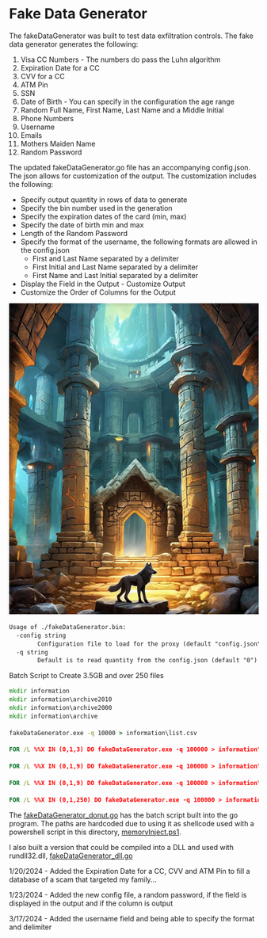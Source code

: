 # Fake Data Generator

The fakeDataGenerator was built to test data exfiltration controls.  The fake data generator generates the following:
1. Visa CC Numbers - The numbers do pass the Luhn algorithm
2. Expiration Date for a CC
3. CVV for a CC
4. ATM Pin
5. SSN
6. Date of Birth - You can specify in the configuration the age range
7. Random Full Name, First Name, Last Name and a Middle Initial
8. Phone Numbers
9.  Username
10. Emails
11. Mothers Maiden Name
12. Random Password

The updated fakeDataGenerator.go file has an accompanying config.json.  The json allows for customization of the output.  The customization includes the following:
* Specify output quantity in rows of data to generate
* Specify the bin number used in the generation
* Specify the expiration dates of the card (min, max)
* Specify the date of birth min and max
* Length of the Random Password
* Specify the format of the username, the following formats are allowed in the config.json
	* First and Last Name separated by a delimiter
	* First Initial and Last Name separated by a delimiter
	* First Name and Last Initial separated by a delimiter 
* Display the Field in the Output - Customize Output
* Customize the Order of Columns for the Output


![wolfCavern.png](/images/wolfCavern.png)

```txt
Usage of ./fakeDataGenerator.bin:
  -config string
        Configuration file to load for the proxy (default "config.json")
  -q string
        Default is to read quantity from the config.json (default "0")
```


Batch Script to Create 3.5GB and over 250 files

```cmd
mkdir information
mkdir information\archive2010
mkdir information\archive2000
mkdir information\archive

fakeDataGenerator.exe -q 10000 > information\list.csv

FOR /L %%X IN (0,1,3) DO fakeDataGenerator.exe -q 100000 > information\list_202%%X.csv

FOR /L %%X IN (0,1,9) DO fakeDataGenerator.exe -q 100000 > information\archive2010\list_201%%X.csv

FOR /L %%X IN (0,1,9) DO fakeDataGenerator.exe -q 100000 > information\archive2000\list_200%%X.csv

FOR /L %%X IN (0,1,250) DO fakeDataGenerator.exe -q 100000 > information\archive\list-%%X.csv
```

The [fakeDataGenerator_donut.go](/projects/fakeDataCreator/fakeDataGenerator_donut.go) has the batch script built into the go program.  The paths are hardcoded due to using it as shellcode used with a powershell script in this directory, [memoryInject.ps1](/projects/fakeDataCreator/memoryInject.ps1).

I also built a version that could be compiled into a DLL and used with rundll32.dll, [fakeDataGenerator_dll.go](/projects/fakeDataCreator/fakeDataGenerator_dll.go)

1/20/2024 - Added the Expiration Date for a CC, CVV and ATM Pin to fill a database of a scam that targeted my family...

1/23/2024 - Added the new config file, a random password, if the field is displayed in the output and if the column is output

3/17/2024 - Added the username field and being able to specify the format and delimiter
